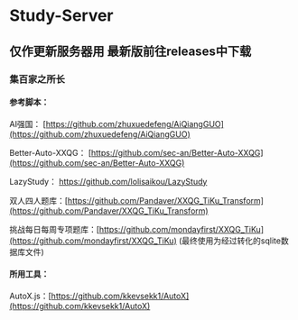 # Study-Server
## 仅作更新服务器用 最新版前往releases中下载
### 集百家之所长
#### 参考脚本：
AI强国： [https://github.com/zhuxuedefeng/AiQiangGUO](https://github.com/zhuxuedefeng/AiQiangGUO)

Better-Auto-XXQG： [https://github.com/sec-an/Better-Auto-XXQG](https://github.com/sec-an/Better-Auto-XXQG)

LazyStudy： [https://github.com/lolisaikou/LazyStudy ](https://github.com/lolisaikou/LazyStudy )

双人四人题库：[https://github.com/Pandaver/XXQG_TiKu_Transform](https://github.com/Pandaver/XXQG_TiKu_Transform)

挑战每日每周专项题库：[https://github.com/mondayfirst/XXQG_TiKu](https://github.com/mondayfirst/XXQG_TiKu) (最终使用为经过转化的sqlite数据库文件)

#### 所用工具：
AutoX.js：[https://github.com/kkevsekk1/AutoX](https://github.com/kkevsekk1/AutoX)
